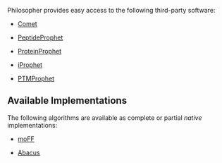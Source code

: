 Philosopher provides easy access to the following third-party software:

* [Comet](http://onlinelibrary.wiley.com/doi/10.1002/pmic.201200439/abstract)

* [PeptideProphet](http://peptideprophet.sourceforge.net/pep-proph.pdf)

* [ProteinProphet](http://proteinprophet.sourceforge.net/prot-proph.pdf)

* [iProphet](https://www.ncbi.nlm.nih.gov/pmc/articles/PMC3237071/)

* [PTMProphet](https://www.ncbi.nlm.nih.gov/pmc/articles/PMC4506239/)


## Available Implementations

The following algorithms are available as complete or partial *native* implementations:

* [moFF](http://www.nature.com/nmeth/journal/v13/n12/full/nmeth.4075.html)

* [Abacus](https://www.ncbi.nlm.nih.gov/pmc/articles/PMC3113614/)
